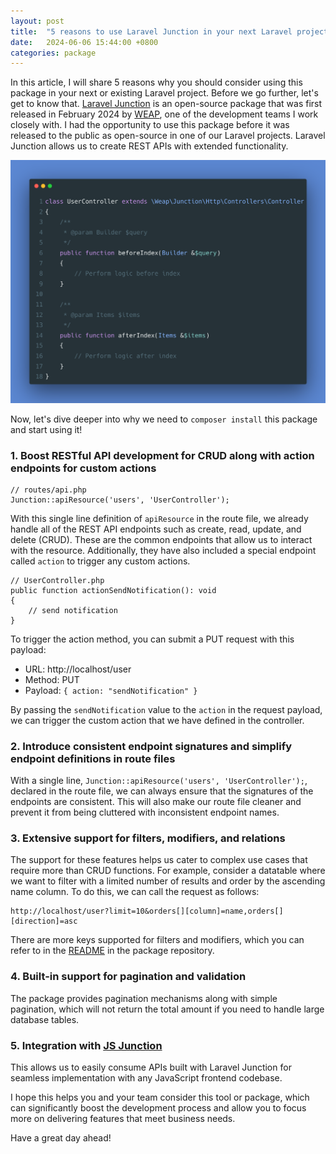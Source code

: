 ```yaml
---
layout: post
title:  "5 reasons to use Laravel Junction in your next Laravel project"
date:   2024-06-06 15:44:00 +0800
categories: package
---
```


In this article, I will share 5 reasons why you should consider using this package in your next or existing Laravel project. Before we go further, let's get to know that. [Laravel Junction](https://github.com/weapnl/laravel-junction) is an open-source package that was first released in February 2024 by [WEAP](https://github.com/weapnl), one of the development teams I work closely with. I had the opportunity to use this package before it was released to the public as open-source in one of our Laravel projects. Laravel Junction allows us to create REST APIs with extended functionality.

![diagram-1-weap-junction-example](/assets/weap-junction-example.png)

Now, let's dive deeper into why we need to `composer install` this package and start using it!

### 1. Boost RESTful API development for CRUD along with action endpoints for custom actions
```
// routes/api.php
Junction::apiResource('users', 'UserController');
```
With this single line definition of `apiResource` in the route file, we already handle all of the REST API endpoints such as create, read, update, and delete (CRUD). These are the common endpoints that allow us to interact with the resource. Additionally, they have also included a special endpoint called `action` to trigger any custom actions.

```
// UserController.php
public function actionSendNotification(): void
{
    // send notification
}
```

To trigger the action method, you can submit a PUT request with this payload:
- URL: http://localhost/user
- Method: PUT
- Payload: `{ action: "sendNotification" }`

By passing the `sendNotification` value to the `action` in the request payload, we can trigger the custom action that we have defined in the controller.

### 2. Introduce consistent endpoint signatures and simplify endpoint definitions in route files
With a single line, `Junction::apiResource('users', 'UserController');`, declared in the route file, we can always ensure that the signatures of the endpoints are consistent. This will also make our route file cleaner and prevent it from being cluttered with inconsistent endpoint names.

### 3. Extensive support for filters, modifiers, and relations
The support for these features helps us cater to complex use cases that require more than CRUD functions. For example, consider a datatable where we want to filter with a limited number of results and order by the ascending name column. To do this, we can call the request as follows:
```
http://localhost/user?limit=10&orders[][column]=name,orders[][direction]=asc
```
There are more keys supported for filters and modifiers, which you can refer to in the [README](https://github.com/weapnl/laravel-junction?tab=readme-ov-file#filters) in the package repository.

### 4. Built-in support for pagination and validation
The package provides pagination mechanisms along with simple pagination, which will not return the total amount if you need to handle large database tables.

### 5. Integration with [JS Junction](https://github.com/weapnl/js-junction) 
This allows us to easily consume APIs built with Laravel Junction for seamless implementation with any JavaScript frontend codebase.

I hope this helps you and your team consider this tool or package, which can significantly boost the development process and allow you to focus more on delivering features that meet business needs.

Have a great day ahead!